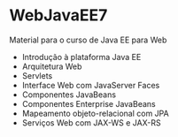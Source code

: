 # WebJavaEE7
Material para o curso de Java EE para Web
- Introdução à plataforma Java EE
- Arquitetura Web
- Servlets
- Interface Web com JavaServer Faces
- Componentes JavaBeans
- Componentes Enterprise JavaBeans
- Mapeamento objeto-relacional com JPA
- Serviços Web com JAX-WS e JAX-RS
